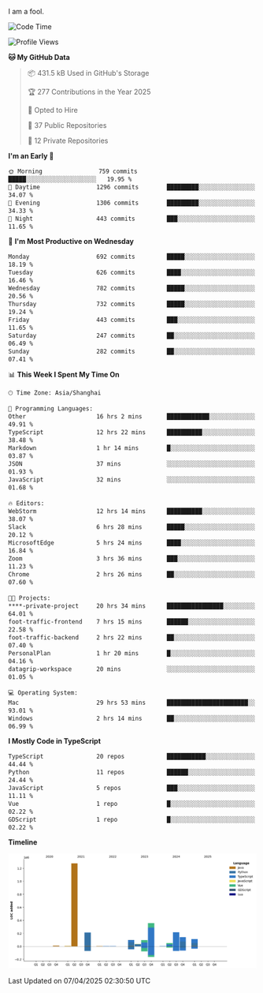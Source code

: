I am a fool.

<!--START_SECTION:waka-->
![Code Time](http://img.shields.io/badge/Code%20Time-2%2C835%20hrs%2040%20mins-blue)

![Profile Views](http://img.shields.io/badge/Profile%20Views-0-blue)

**🐱 My GitHub Data** 

> 📦 431.5 kB Used in GitHub's Storage 
 > 
> 🏆 277 Contributions in the Year 2025
 > 
> 💼 Opted to Hire
 > 
> 📜 37 Public Repositories 
 > 
> 🔑 12 Private Repositories 
 > 
**I'm an Early 🐤** 

```text
🌞 Morning                759 commits         █████░░░░░░░░░░░░░░░░░░░░   19.95 % 
🌆 Daytime                1296 commits        █████████░░░░░░░░░░░░░░░░   34.07 % 
🌃 Evening                1306 commits        █████████░░░░░░░░░░░░░░░░   34.33 % 
🌙 Night                  443 commits         ███░░░░░░░░░░░░░░░░░░░░░░   11.65 % 
```
📅 **I'm Most Productive on Wednesday** 

```text
Monday                   692 commits         █████░░░░░░░░░░░░░░░░░░░░   18.19 % 
Tuesday                  626 commits         ████░░░░░░░░░░░░░░░░░░░░░   16.46 % 
Wednesday                782 commits         █████░░░░░░░░░░░░░░░░░░░░   20.56 % 
Thursday                 732 commits         █████░░░░░░░░░░░░░░░░░░░░   19.24 % 
Friday                   443 commits         ███░░░░░░░░░░░░░░░░░░░░░░   11.65 % 
Saturday                 247 commits         ██░░░░░░░░░░░░░░░░░░░░░░░   06.49 % 
Sunday                   282 commits         ██░░░░░░░░░░░░░░░░░░░░░░░   07.41 % 
```


📊 **This Week I Spent My Time On** 

```text
🕑︎ Time Zone: Asia/Shanghai

💬 Programming Languages: 
Other                    16 hrs 2 mins       ████████████░░░░░░░░░░░░░   49.91 % 
TypeScript               12 hrs 22 mins      ██████████░░░░░░░░░░░░░░░   38.48 % 
Markdown                 1 hr 14 mins        █░░░░░░░░░░░░░░░░░░░░░░░░   03.87 % 
JSON                     37 mins             ░░░░░░░░░░░░░░░░░░░░░░░░░   01.93 % 
JavaScript               32 mins             ░░░░░░░░░░░░░░░░░░░░░░░░░   01.68 % 

🔥 Editors: 
WebStorm                 12 hrs 14 mins      ██████████░░░░░░░░░░░░░░░   38.07 % 
Slack                    6 hrs 28 mins       █████░░░░░░░░░░░░░░░░░░░░   20.12 % 
MicrosoftEdge            5 hrs 24 mins       ████░░░░░░░░░░░░░░░░░░░░░   16.84 % 
Zoom                     3 hrs 36 mins       ███░░░░░░░░░░░░░░░░░░░░░░   11.23 % 
Chrome                   2 hrs 26 mins       ██░░░░░░░░░░░░░░░░░░░░░░░   07.60 % 

🐱‍💻 Projects: 
****-private-project     20 hrs 34 mins      ████████████████░░░░░░░░░   64.01 % 
foot-traffic-frontend    7 hrs 15 mins       ██████░░░░░░░░░░░░░░░░░░░   22.58 % 
foot-traffic-backend     2 hrs 22 mins       ██░░░░░░░░░░░░░░░░░░░░░░░   07.40 % 
PersonalPlan             1 hr 20 mins        █░░░░░░░░░░░░░░░░░░░░░░░░   04.16 % 
datagrip-workspace       20 mins             ░░░░░░░░░░░░░░░░░░░░░░░░░   01.05 % 

💻 Operating System: 
Mac                      29 hrs 53 mins      ███████████████████████░░   93.01 % 
Windows                  2 hrs 14 mins       ██░░░░░░░░░░░░░░░░░░░░░░░   06.99 % 
```

**I Mostly Code in TypeScript** 

```text
TypeScript               20 repos            ███████████░░░░░░░░░░░░░░   44.44 % 
Python                   11 repos            ██████░░░░░░░░░░░░░░░░░░░   24.44 % 
JavaScript               5 repos             ███░░░░░░░░░░░░░░░░░░░░░░   11.11 % 
Vue                      1 repo              █░░░░░░░░░░░░░░░░░░░░░░░░   02.22 % 
GDScript                 1 repo              █░░░░░░░░░░░░░░░░░░░░░░░░   02.22 % 
```



**Timeline**

![Lines of Code chart](https://raw.githubusercontent.com/VeejaLiu/VeejaLiu/master/assets/bar_graph.png)


 Last Updated on 07/04/2025 02:30:50 UTC
<!--END_SECTION:waka-->
